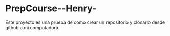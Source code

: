 # PrepCourse--Henry-
Este proyecto es una prueba de como crear un repositorio y clonarlo desde github a mi computadora. 
